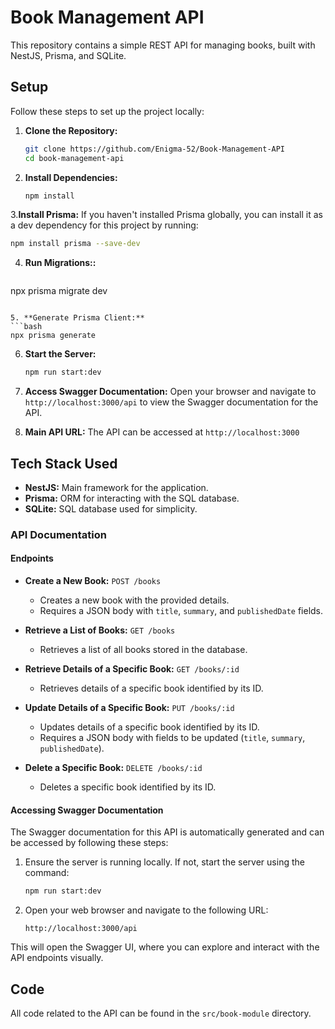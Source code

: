 # Book Management API

This repository contains a simple REST API for managing books, built with NestJS, Prisma, and SQLite.

## Setup

Follow these steps to set up the project locally:

1. **Clone the Repository:**
   ```bash
   git clone https://github.com/Enigma-52/Book-Management-API
   cd book-management-api
   ```

2. **Install Dependencies:**
   ```bash
   npm install
   ```

3.**Install Prisma:**
   If you haven't installed Prisma globally, you can install it as a dev dependency for this project by running:
   ```bash
   npm install prisma --save-dev
   ```

4. **Run Migrations::**
   ```bash
  npx prisma migrate dev
   ```

5. **Generate Prisma Client:**
   ```bash
   npx prisma generate
   ```

6. **Start the Server:**
   ```bash
   npm run start:dev
   ```

7. **Access Swagger Documentation:**
   Open your browser and navigate to `http://localhost:3000/api` to view the Swagger documentation for the API.

8. **Main API URL:**
   The API can be accessed at `http://localhost:3000`

## Tech Stack Used

- **NestJS:** Main framework for the application.
- **Prisma:** ORM for interacting with the SQL database.
- **SQLite:** SQL database used for simplicity.

### API Documentation

#### Endpoints

- **Create a New Book:** `POST /books`
  - Creates a new book with the provided details.
  - Requires a JSON body with `title`, `summary`, and `publishedDate` fields.

- **Retrieve a List of Books:** `GET /books`
  - Retrieves a list of all books stored in the database.

- **Retrieve Details of a Specific Book:** `GET /books/:id`
  - Retrieves details of a specific book identified by its ID.

- **Update Details of a Specific Book:** `PUT /books/:id`
  - Updates details of a specific book identified by its ID.
  - Requires a JSON body with fields to be updated (`title`, `summary`, `publishedDate`).

- **Delete a Specific Book:** `DELETE /books/:id`
  - Deletes a specific book identified by its ID.

#### Accessing Swagger Documentation

The Swagger documentation for this API is automatically generated and can be accessed by following these steps:

1. Ensure the server is running locally. If not, start the server using the command:
   ```bash
   npm run start:dev
   ```

2. Open your web browser and navigate to the following URL:
   ```
   http://localhost:3000/api
   ```

This will open the Swagger UI, where you can explore and interact with the API endpoints visually.

## Code

All code related to the API can be found in the `src/book-module` directory.
